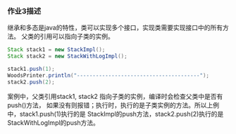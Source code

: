 ### 作业3描述
继承和多态是java的特性，类可以实现多个接口，实现类需要实现接口中的所有方法。
父类的引用可以指向子类的实例。
```java
Stack stack1 = new StackImpl();
Stack stack2 = new StackWithLogImpl();

stack1.push(1);
WoodsPrinter.println("---------------------------------------");
stack2.push(2);
```
案例中，父类引用stack1, stack2 指向子类的实例，编译时会检查父类中是否有push()方法， 
如果没有则报错；执行时，执行的是子类实例的方法。所以上例中，stack1.push(1)执行的是
StackImpl的push方法，stack2.push(2)执行的是StackWithLogImpl的push方法。